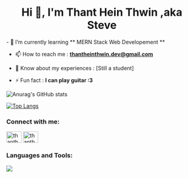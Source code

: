 <h1 align="center">Hi 👋, I'm Thant Hein Thwin ,aka Steve</h1>
- 🌱 I’m currently learning ** MERN Stack Web Developement **

- 📫 How to reach me : **thantheinthwin.dev@gmail.com**

- 📄 Know about my experiences : [Still a student]

- ⚡ Fun fact : **I can play guitar :3**


![Anurag's GitHub stats](https://github-readme-stats.vercel.app/api?username=thantheinthwin&show_icons=true&theme=great-gatsby)   

[![Top Langs](https://github-readme-stats.vercel.app/api/top-langs/?username=thantheinthwin&layout=compact&theme=great-gatsby)](https://github.com/anuraghazra/github-readme-stats)

<h3 align="left">Connect with me:</h3>
<p align="left">
<a href="https://linkedin.com/in/thanthein" target="blank"><img align="center" src="https://raw.githubusercontent.com/rahuldkjain/github-profile-readme-generator/master/src/images/icons/Social/linked-in-alt.svg" alt="thanthein" height="30" width="40" /></a>
<a href="https://fb.com/thantheinthwin.steve" target="blank"><img align="center" src="https://raw.githubusercontent.com/rahuldkjain/github-profile-readme-generator/master/src/images/icons/Social/facebook.svg" alt="thantheinthwin.steve" height="30" width="40" /></a>
</p>

<h3 align="left">Languages and Tools:</h3>
<p>
  <a href="https://skillicons.dev">
    <img src="https://skillicons.dev/icons?i=git,kubernetes,docker,c,vim" />
  </a>
</p>

